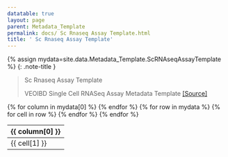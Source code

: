 ```yaml
---
datatable: true
layout: page
parent: Metadata_Template
permalink: docs/ Sc Rnaseq Assay Template.html
title: ' Sc Rnaseq Assay Template'
---
```


{% assign mydata=site.data.Metadata_Template.ScRNAseqAssayTemplate %} 
{: .note-title } 
> Sc Rnaseq Assay Template
>
>VEOIBD Single Cell RNASeq Assay Metadata Template [[Source]](https://docs.google.com/document/d/1fNu_ANxVPBUx0rN7VBM_FjiAOG8_bmC20EQ_E0Mmt3w/edit#heading=h.agzpcnpjw4d9)
<table id="myTable" class="display" style="width:100%">
    <thead>
    {% for column in mydata[0] %}
        <th>{{ column[0] }}</th>
    {% endfor %}
    </thead>
    <tbody>
    {% for row in mydata %}
        <tr>
        {% for cell in row %}
            <td>{{ cell[1] }}</td>
        {% endfor %}
        </tr>
    {% endfor %}
    </tbody>
</table>

<script type="text/javascript">
  var pages = ['rnaIsolationKit', 'ratio260over230', 'DV200', 'RIN', 'libraryPreparationMethod', 'ratio260over280', 'cellViability', 'rnaBatch', 'BulkRNAseqRawFileAnnotations', 'MetadataFileAnnotations', 'BulkRNASeqCountsFileAnnotations', 'metadataType', 'resourceType', 'fileFormat', 'ageAtDiagnosis', 'jewishOrigin', 'Sibling', 'growthDelay', 'autoimmune', 'breastfed', 'breastfeedingDuration', 'immunodeficiencyDiagnosis', 'birthCountry', 'participantRole', 'sex', 'diseaseActivityLocation', 'extraintestinalManifestationsHistory', 'GISurgeries', 'isRC2', 'race', 'GISurgeriesDetails', 'upperDiseaseType', 'localID', 'perianalInvolvement', 'individualID', 'diseaseActivityBehavior', 'siblingType', 'site', 'secondHandSmokeExposure', 'autoimmuneDetails', 'IBDHistory', 'ethnicity', 'GIPhenotype', 'familyID', 'consanguinity', 'Proband', 'numberCells', 'dataType', 'totalReads', 'medianGenes', 'medianUMIs', 'kitNumber', 'readLength', 'analysisThresholds', 'alignmentInformation', 'referenceSet', 'vendor', 'assay', 'readStrandOrigin', 'mappedReads', 'sequencingBatch', 'totalUnmappedReads', 'validBarcodeReads', 'nucleicAcidSource', 'runType', 'sampleStatus', 'analysisType', 'dataSubtype', 'isStranded', 'uniqueGenes', 'platform', 'ratioMitochondria', 'libraryVersion', 'sampleBarcode', 'genomicSex', 'libraryType', 'libraryBatch', 'libraryID', 'rRNARate', 'libraryPrep', 'duplicationRate', 'uniqueID', 'volumeUnit', 'specimenIDSource', 'preservationMethod', 'sampleType', 'cellNumber', 'notes', 'shippingTrackingNumber', 'fundingSource', 'Biopsy', 'collectionDate', 'biopsyInflammationStatus', 'Serum', 'biopsyLocation', 'volume', 'PBMC', 'sampleKey', 'PAX', 'specimenID', 'biopsiesNumber', 'diagnosisCategory', 'shippingVendor', 'sampleTissueType', 'Filename'];
  $('#myTable').DataTable({
    responsive: {
        details: {
            display: $.fn.dataTable.Responsive.display.modal( {
                header: function ( row ) {
                    var data = row.data();
                    return 'Details for '+data[0]+' ';
                }
            } ),
            renderer: $.fn.dataTable.Responsive.renderer.tableAll({
                tableClass: "table"
            })
        }
    },
   "deferRender": true,
   "columnDefs": [
      { 
         targets: 0,
         render : function(data, type, row, meta){
            if(type === 'display' & $.inArray( data, pages) != -1){
               return $('<a>')
                  .attr('href',row[7]+'/'+data)
                  .text(data)
                  .wrap('<div></div>')
                  .parent()
                  .html();} 
             else {
               return data;
            }
         }
      },
      {
        targets: [6,7],
          render : function(data, type, row, meta){
         if(type === 'display' & data != 'Sage Bionetworks'){
            return $('<a>')
               .attr('href', data)
               .text(data)
               .wrap('<div></div>')
               .parent()
               .html();} 
         if(type === 'display' & data == 'Sage Bionetworks'){
             return $('<a>')
                .attr('href', 'https://sagebionetworks.org/')
                .text(data)
                .wrap('<div></div>')
                .parent()
                .html();
         
         } else {
            return data;
         }
      }
   }
   ]
});
</script>
